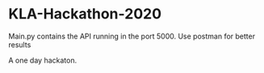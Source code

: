# KLA-Hackathon-2020

Main.py contains the API running in the port 5000.
Use postman for better results

A one day hackaton.
